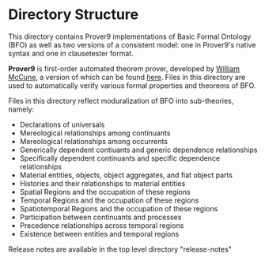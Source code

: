 # Directory Structure

This directory contains Prover9 implementations of Basic Formal Ontology (BFO) as well as two versions of a consistent model: one in Prover9's native syntax and one in clausetester format. 

**Prover9** is first-order automated theorem prover, developed by [William McCune](https://www.cs.unm.edu/~mccune/prover9/), a version of which can be found [here](https://github.com/ai4reason/Prover9). Files in this directory are used to automatically verify various formal properties and theorems of BFO. 

Files in this directory reflect moduralization of BFO into sub-theories, namely:
- Declarations of universals
- Mereological relationships among continuants
- Mereological relationships among occurrents
- Generically dependent contiuants and generic dependence relationships
- Specifically dependent continuants and specific dependence relationships
- Material entities, objects, object aggregates, and fiat object parts
- Histories and their relationships to material entities
- Spatial Regions and the occupation of these regions
- Temporal Regions and the occupation of these regions
- Spatiotemporal Regions and the occupation of these regions
- Participation between continuants and processes
- Precedence relationships across temporal regions
- Existence between entities and temporal regions

Release notes are available in the top level directory "release-notes"
